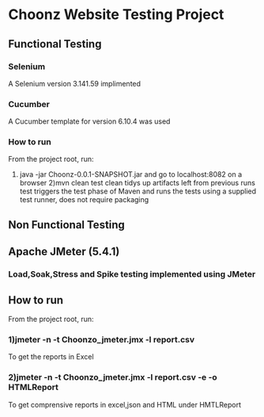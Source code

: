 # Choonz Website Testing Project
## Functional Testing

### Selenium 
A Selenium version 3.141.59 implimented

### Cucumber
A Cucumber template for version 6.10.4 was used

### How to run
From the project root, run:
1) java -jar Choonz-0.0.1-SNAPSHOT.jar
    and go to localhost:8082 on a browser 
2)mvn clean test
clean tidys up artifacts left from previous runs
test triggers the test phase of Maven and runs the tests using a supplied test runner, does not require packaging

## Non Functional Testing
## Apache JMeter (5.4.1)
### Load,Soak,Stress and Spike testing implemented using JMeter

## How to run
From the project root, run:
### 1)jmeter -n -t Choonzo_jmeter.jmx -l report.csv
  To get the reports in Excel
###  2)jmeter -n -t Choonzo_jmeter.jmx -l report.csv -e -o HTMLReport
To get comprensive reports in excel,json and HTML under HMTLReport 

